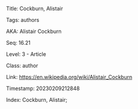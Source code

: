 Title:  Cockburn, Alistair

Tags:   authors

AKA:    Alistair Cockburn

Seq:    16.21

Level:  3 - Article

Class:  author

Link:   https://en.wikipedia.org/wiki/Alistair_Cockburn

Timestamp: 20230209212848

Index:  Cockburn, Alistair; 
